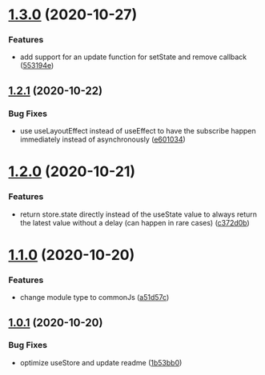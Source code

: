 # [1.3.0](https://github.com/kristapsPelna/usestore-react/compare/v1.2.1...v1.3.0) (2020-10-27)


### Features

* add support for an update function for setState and remove callback ([553194e](https://github.com/kristapsPelna/usestore-react/commit/553194e23f2ab9c46d9b95c6c3286ae89356c8b0))



## [1.2.1](https://github.com/kristapsPelna/usestore-react/compare/v1.2.0...v1.2.1) (2020-10-22)


### Bug Fixes

* use useLayoutEffect instead of useEffect to have the subscribe happen immediately instead of asynchronously ([e601034](https://github.com/kristapsPelna/usestore-react/commit/e601034ff8068007915cf9fb492b49dd937401e4))



# [1.2.0](https://github.com/kristapsPelna/usestore-react/compare/v1.1.0...v1.2.0) (2020-10-21)


### Features

* return store.state directly instead of the useState value to always return the latest value without a delay (can happen in rare cases) ([c372d0b](https://github.com/kristapsPelna/usestore-react/commit/c372d0b9251519d234852dec665acb1b92db5a16))



# [1.1.0](https://github.com/kristapsPelna/usestore-react/compare/v1.0.1...v1.1.0) (2020-10-20)


### Features

* change module type to commonJs ([a51d57c](https://github.com/kristapsPelna/usestore-react/commit/a51d57c05ea1d694c8ca297fa31d5b1971a79f38))



## [1.0.1](https://github.com/kristapsPelna/usestore-react/compare/v1.0.0...v1.0.1) (2020-10-20)


### Bug Fixes

* optimize useStore and update readme ([1b53bb0](https://github.com/kristapsPelna/usestore-react/commit/1b53bb0d9a332f02cabe0da6a88552d530743a73))



